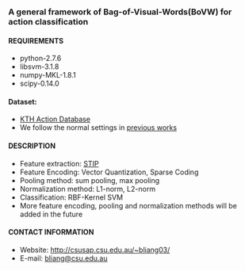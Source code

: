 ### A general framework of Bag-of-Visual-Words(BoVW) for action classification

#### REQUIREMENTS

* python-2.7.6 
* libsvm-3.1.8
* numpy-MKL-1.8.1
* scipy-0.14.0


#### Dataset:
* [KTH Action Database](http://www.nada.kth.se/cvap/actions/)
* We follow the normal settings in [previous works](http://www.nada.kth.se/cvap/actions/00sequences.txt) 


#### DESCRIPTION
* Feature extraction: [STIP](http://www.di.ens.fr/~laptev/download.html#stip)
* Feature Encoding: Vector Quantization, Sparse Coding
* Pooling method: sum pooling, max pooling
* Normalization method: L1-norm, L2-norm
* Classification: RBF-Kernel SVM
* More feature encoding, pooling and normalization methods will be added in the future


#### CONTACT INFORMATION
* Website: http://csusap.csu.edu.au/~bliang03/
* E-mail: bliang@csu.edu.au